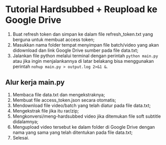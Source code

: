# Tutorial Hardsubbed + Reupload ke Google Drive
1. Buat refresh token dan simpan ke dalam file refresh_token.txt yang berguna untuk membuat access token;
2. Masukkan nama folder tempat menyimpan file batch/video yang akan didownload dan link Google Drive sumber pada file data.txt;
3. Jalankan file python melalui terminal dengan perintah ```python main.py``` atau jika ingin menjalankannya di latar belakang bisa menggunakan perintah ```nohup main.py > output.log 2>&1 &```.

Alur kerja main.py
---
1. Membaca file data.txt dan mengekstraknya;
2. Membuat file access_token.json secara otomatis;
3. Mendownload file video/batch yang telah diatur pada file data.txt;
4. Mengekstrak file jika itu rar/zip;
5. Mengkonversi/meng-hardsubbed video jika ditemukan file soft subtitle didalamnya;
6. Mengupload video tersebut ke dalam folder di Google Drive dengan nama yang sama yang telah ditentukan pada file data.txt;
7. Selesai.
